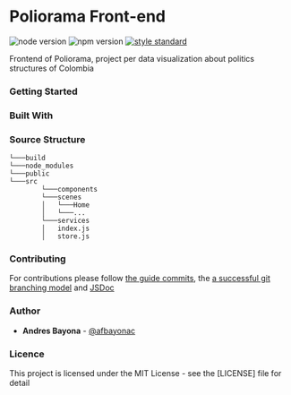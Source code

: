 # Poliorama Front-end 

![node version][1]
![npm version][2] 
[![style standard][4]][5]

Frontend of Poliorama, project per data visualization about politics structures of Colombia

### Getting Started

### Built With

### Source Structure

    └───build
    └───node_modules
    └───public
    └───src
            └───components
            └───scenes
            │   └───Home
            │   └───...
            └───services
            │   index.js
            │   store.js
        
### Contributing

For contributions please follow  [the guide commits][6], the 
[a successful git branching model][7] and [JSDoc][8]
 
### Author

- **Andres Bayona**  - [@afbayonac](https://twitter.com/afbayonac)

### Licence

This project is licensed under the MIT License - see the [LICENSE] file for detail


[1]: https://img.shields.io/static/v1?label=node&message=12.13.1&color=blue&style=flat-square
[2]: https://img.shields.io/static/v1?label=npm&message=6.12.1&color=blue&style=flat-square
[3]: https://github.com/afbayonac/poliorama-backend/blob/master/LICENSE
[4]: https://img.shields.io/badge/code_style-standard-brightgreen.svg?style=flat-square
[5]: https://standardjs.com
[6]: https://github.com/slashsbin/styleguide-git-commit-message
[7]: https://nvie.com/posts/a-successful-git-branching-model/
[8]: https://jsdoc.app/
